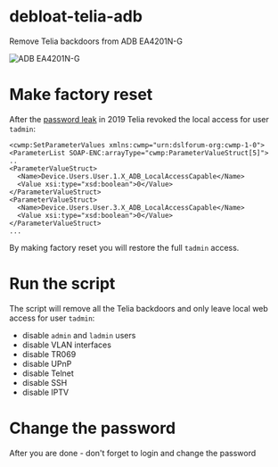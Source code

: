 # debloat-telia-adb
Remove Telia backdoors from ADB EA4201N-G

![ADB EA4201N-G](https://user-images.githubusercontent.com/22909536/95460749-02a79b00-097e-11eb-9459-e183b28b958f.png)

# Make factory reset

After the [password leak](https://full-disclosure.eu/reports/2019/FDEU-CVE-2019-10222-telia-savitarna-backdoor.html) in 2019 Telia revoked the local access for user `tadmin`:
```
<cwmp:SetParameterValues xmlns:cwmp="urn:dslforum-org:cwmp-1-0">
<ParameterList SOAP-ENC:arrayType="cwmp:ParameterValueStruct[5]">
..
<ParameterValueStruct>
  <Name>Device.Users.User.1.X_ADB_LocalAccessCapable</Name>
  <Value xsi:type="xsd:boolean">0</Value>
</ParameterValueStruct>
<ParameterValueStruct>
  <Name>Device.Users.User.3.X_ADB_LocalAccessCapable</Name>
  <Value xsi:type="xsd:boolean">0</Value>
</ParameterValueStruct>
...
```
By making factory reset you will restore the full `tadmin` access.

# Run the script

The script will remove all the Telia backdoors and only leave local web access for user `tadmin`:

* disable `admin` and `ladmin` users
* disable VLAN interfaces
* disable TR069
* disable UPnP
* disable Telnet
* disable SSH
* disable IPTV

# Change the password

After you are done - don't forget to login and change the password
